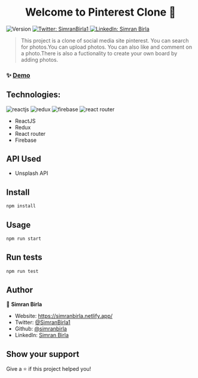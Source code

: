 <h1 align="center">Welcome to Pinterest Clone 👋</h1>
<p>
  <img alt="Version" src="https://img.shields.io/badge/version-0.1.0-blue.svg?cacheSeconds=2592000" />
  <a href="https://twitter.com/SimranBirla1" target="_blank">
    <img alt="Twitter: SimranBirla1" src="https://img.shields.io/twitter/follow/SimranBirla1.svg?style=social" />
  </a>
  <a href="https://www.linkedin.com/in/simran-birla-31b3901a4/" target="_blank">
    <img alt="LinkedIn: Simran Birla" src="https://img.shields.io/LinkedIn/follow/SimranBirla.svg?style=social" />
  </a>
</p>

> This project is a clone of social media site pinterest. You can search for photos.You can upload photos. You can also like and comment on a photo.There is also a fuctionality to create your own board by adding photos.

### ✨ [Demo](https://pin-clone-39acf.web.app/)

## Technologies:

<p><img src="https://img.shields.io/badge/reactjs-technology-blue" alt="reactjs">
<img src="https://img.shields.io/badge/Redux-state%20management-yellow" alt="redux">
<img src="https://img.shields.io/badge/firebase-database-orange" alt="firebase">
<img src="https://img.shields.io/badge/react%20router-npm-red" alt="react router" > </p>

<ul>
<li>ReactJS</li>
<li>Redux</li>
<li>React router</li>
<li>Firebase</li>
</ul>

## API Used

- Unsplash API

## Install

```sh
npm install
```

## Usage

```sh
npm run start
```

## Run tests

```sh
npm run test
```

## Author

👤 **Simran Birla**

- Website: https://simranbirla.netlify.app/
- Twitter: [@SimranBirla1](https://twitter.com/SimranBirla1)
- Github: [@simranbirla](https://github.com/simranbirla)
- LinkedIn: [Simran Birla](https://www.linkedin.com/in/simran-birla-31b3901a4/)

## Show your support

Give a ⭐️ if this project helped you!
